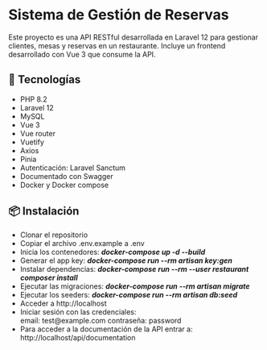 # Sistema de Gestión de Reservas

Este proyecto es una API RESTful desarrollada en Laravel 12 para gestionar clientes, mesas y reservas en un restaurante. Incluye un frontend desarrollado con Vue 3 que consume la API.

## 🧰 Tecnologías

- PHP 8.2
- Laravel 12
- MySQL
- Vue 3
- Vue router
- Vuetify
- Axios
- Pinia
- Autenticación: Laravel Sanctum
- Documentado con Swagger
- Docker y Docker compose

## 📦 Instalación

<ul>
  <li>
    Clonar el repositorio
  </li>
  
  <li>
    Copiar el archivo .env.example a .env
  </li>

  <li>
    Inicia los contenedores: <b><i>docker-compose up -d --build</i></b>
  </li>

  <li>
    Generar el app key: <b><i>docker-compose run --rm artisan key:gen</i></b>
  </li>
  
  <li>
    Instalar dependencias: <b><i>docker-compose run --rm --user restaurant composer install</i></b>
  </li>
  
  <li> 
    Ejecutar las migraciones: <b><i>docker-compose run --rm artisan migrate</i></b>
  </li>

  <li>
    Ejecutar los seeders: <b><i>docker-compose run --rm artisan db:seed</i></b>
  </li>

  <li>
    Acceder a http://localhost
  </li>

  <li>
    Iniciar sesión con las credenciales: <br>
        email: test@example.com
        contraseña: password
  </li>

  <li>
    Para acceder a la documentación de la API entrar a: http://localhost/api/documentation
  </li>
</ul>
